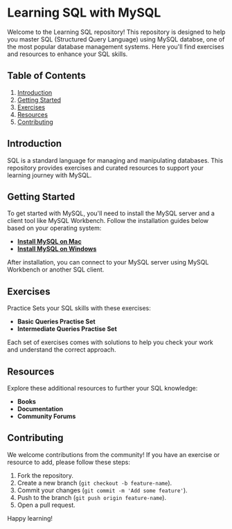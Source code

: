 # Learning SQL with MySQL

Welcome to the Learning SQL repository! This repository is designed to help you master SQL (Structured Query Language) using MySQL databse, one of the most popular database management systems. Here you'll find exercises and resources to enhance your SQL skills.

## Table of Contents

1. [Introduction](#introduction)
2. [Getting Started](#getting-started)
3. [Exercises](#exercises)
4. [Resources](#resources)
5. [Contributing](#contributing)

## Introduction

SQL is a standard language for managing and manipulating databases. This repository provides exercises and curated resources to support your learning journey with MySQL.

## Getting Started

To get started with MySQL, you'll need to install the MySQL server and a client tool like MySQL Workbench. Follow the installation guides below based on your operating system:

- **[Install MySQL on Mac](https://www.youtube.com/watch?v=eZMV-fOPNLU)**
- **[Install MySQL on Windows](https://www.youtube.com/watch?v=WuBcTJnIuzo)**

After installation, you can connect to your MySQL server using MySQL Workbench or another SQL client.

## Exercises

Practice Sets your SQL skills with these exercises:

- **Basic Queries Practise Set**
- **Intermediate Queries Practise Set**

Each set of exercises comes with solutions to help you check your work and understand the correct approach.

## Resources

Explore these additional resources to further your SQL knowledge:

- **Books**
- **Documentation**
- **Community Forums**

## Contributing

We welcome contributions from the community! If you have an exercise or resource to add, please follow these steps:

1. Fork the repository.
2. Create a new branch (`git checkout -b feature-name`).
3. Commit your changes (`git commit -m 'Add some feature'`).
4. Push to the branch (`git push origin feature-name`).
5. Open a pull request.

Happy learning!